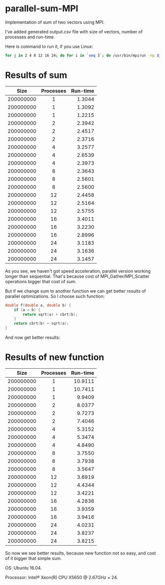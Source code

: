 # parallel-sum-MPI
Implementation of sum of two vectors using MPI.

I've added generated output.csv file with size of vectors, number of processes and run-time.

Here is command to run it, if you use Linux:

```bash
for j in 2 4 8 12 16 24; do for i in `seq 3`; do /usr/bin/mpirun -np $j /your/path/to/project/cmake-build-release/MPI >> output.csv; done done
```
# Results of sum

| Size    | Processes | Run-time |
| ------- |:---------:| --------:|
|200000000|1 |1.3044|
|200000000|1 |1.3092|
|200000000|1 |1.2215|
|200000000|2 |2.3942|
|200000000|2 |2.4517|
|200000000|2 |2.3716|
|200000000|4 |3.2577|
|200000000|4 |2.6539|
|200000000|4 |2.3973|
|200000000|8 |2.3643|
|200000000|8 |2.5601|
|200000000|8 |2.5600|
|200000000|12|2.4458|
|200000000|12|2.5164|
|200000000|12|2.5755|
|200000000|16|3.4011|
|200000000|16|3.2230|
|200000000|16|2.8996|
|200000000|24|3.1183|
|200000000|24|3.1636|
|200000000|24|3.1457|

As you see, we haven't got speed acceleration, parallel version working longer than sequential.
That's because cost of MPI_Gather/MPI_Scatter operations
bigger that cost of sum.

But if we change sum to another function we can get better results of parallel optimizations.
So I choose such function:

```cpp
double f(double a, double b) {
    if (a > b) {
        return sqrt(a) + cbrt(b);
    }
    return cbrt(b) + sqrt(a);
}
```

And now get better results:

# Results of new function

| Size    | Processes | Run-time |
| ------- |:---------:| --------:|
|200000000|1 |10.9111|
|200000000|1 |10.7411|
|200000000|1 |9.9409|
|200000000|2 |8.0377|
|200000000|2 |9.7273|
|200000000|2 |7.4046|
|200000000|4 |5.3152|
|200000000|4 |5.3474|
|200000000|4 |4.8490|
|200000000|8 |3.7550|
|200000000|8 |3.7938|
|200000000|8 |3.5647|
|200000000|12|3.6919|
|200000000|12|4.4344|
|200000000|12|3.4221|
|200000000|16|4.2836|
|200000000|16|3.9359|
|200000000|16|3.9416|
|200000000|24|4.0231|
|200000000|24|3.8237|
|200000000|24|3.8215|

So now we see better results, because new function not so easy, and cost of it
bigger that simple sum.

OS: Ubuntu 16.04.

Processor: Intel® Xeon(R) CPU X5650 @ 2.67GHz × 24.
